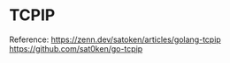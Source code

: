 # TCPIP
Reference:
https://zenn.dev/satoken/articles/golang-tcpip
https://github.com/sat0ken/go-tcpip
